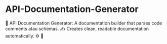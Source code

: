 # API-Documentation-Generator
📄 API Documentation Generator: A documentation builder that parses code comments atau schemas. ✍️ Creates clean, readable documentation automatically. ⚙️ 📝
